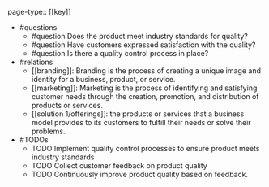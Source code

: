 page-type:: [[key]]
- #questions
	- #question Does the product meet industry standards for quality?
	- #question Have customers expressed satisfaction with the quality?
	- #question Is there a quality control process in place?
- #relations
	- [[branding]]: Branding is the process of creating a unique image and identity for a business, product, or service.
	- [[marketing]]: Marketing is the process of identifying and satisfying customer needs through the creation, promotion, and distribution of products or services.
	- [[solution 1/offerings]]: the products or services that a business model provides to its customers to fulfill their needs or solve their problems.
- #TODOs
	- TODO Implement quality control processes to ensure product meets industry standards
	- TODO  Collect customer feedback on product quality
	- TODO  Continuously improve product quality based on feedback.

